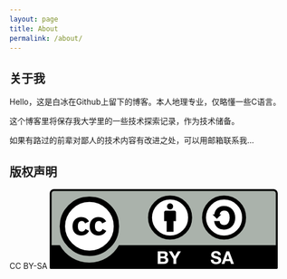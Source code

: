 ```yaml
---
layout: page
title: About
permalink: /about/
---
```


## 关于我

Hello，这是白冰在Github上留下的博客。本人地理专业，仅略懂一些C语言。

这个博客里将保存我大学里的一些技术探索记录，作为技术储备。

如果有路过的前辈对鄙人的技术内容有改进之处，可以用邮箱联系我...

## 版权声明

CC BY-SA
![GitHub Logo](images/by-sa.png)
